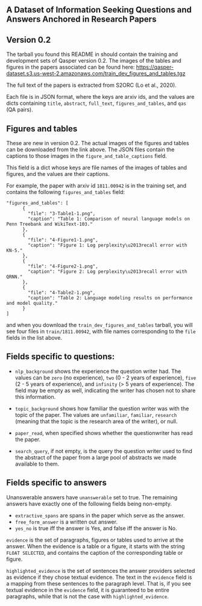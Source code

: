 A Dataset of Information Seeking Questions and Answers Anchored in Research Papers
----------------------------------------------------------------------------------

## Version 0.2

The tarball you found this README in should contain the training and development sets of Qasper version 0.2. The images of the tables and figures
in the papers associated can be found here: https://qasper-dataset.s3.us-west-2.amazonaws.com/train_dev_figures_and_tables.tgz

The full text of the papers is extracted from S2ORC (Lo et al., 2020).

Each file is in JSON format, where the keys are arxiv ids, and the values are dicts containing `title`, `abstract`, `full_text`, `figures_and_tables`, and `qas` (QA pairs).

## Figures and tables

These are new in version 0.2. The actual images of the figures and tables can be downloaded from the link above. The JSON files contain the
captions to those images in the `figure_and_table_captions` field.

This field is a dict whose keys are file names of the images of tables and figures, and the values are their captions.

For example, the paper with arxiv id `1811.00942` is in the training set, and contains the following `figures_and_tables` field:

```
"figures_and_tables": [
      {
        "file": "3-Table1-1.png",
        "caption": "Table 1: Comparison of neural language models on Penn Treebank and WikiText-103."
      },
      {
        "file": "4-Figure1-1.png",
        "caption": "Figure 1: Log perplexity\u2013recall error with KN-5."
      },
      {
        "file": "4-Figure2-1.png",
        "caption": "Figure 2: Log perplexity\u2013recall error with QRNN."
      },
      {
        "file": "4-Table2-1.png",
        "caption": "Table 2: Language modeling results on performance and model quality."
      }
]
``` 

and when you download the `train_dev_figures_and_tables` tarball, you will see four files in `train/1811.00942`, with file names corresponding to
the `file` fields in the list above.

## Fields specific to questions:

 - `nlp_background` shows the experience the question writer had. The values can be `zero` (no experience), `two` (0 - 2 years of experience), `five` (2 - 5 years of experience), and `infinity` (> 5 years of experience). The field may be empty as well, indicating the writer has chosen not to share this information.

 - `topic_background` shows how familiar the question writer was with the topic of the paper. The values are `unfamiliar`, `familiar`, `research` (meaning that the topic is the research area of the writer), or null.

 - `paper_read`, when specified shows whether the questionwriter has read the paper.

 - `search_query`, if not empty, is the query the question writer used to find the abstract of the paper from a large pool of abstracts we made available to them.

## Fields specific to answers

Unanswerable answers have `unanswerable` set to true. The remaining answers have exactly one of the following fields being non-empty.

 - `extractive_spans` are spans in the paper which serve as the answer.
 - `free_form_answer` is a written out answer.
 - `yes_no` is true iff the answer is Yes, and false iff the answer is No.

`evidence` is the set of paragraphs, figures or tables used to arrive at the answer. When the evidence is a table or a figure, it starts with the
string `FLOAT SELECTED`, and contains the caption of the corresponding table or figure.

`highlighted_evidence` is the set of sentences the answer providers selected as evidence if they chose textual evidence. The text in the `evidence` field is a mapping from these sentences to the paragraph level. That is, if you see textual evidence in the `evidence` field, it is guaranteed to be entire paragraphs, while that is not the case with `highlighted_evidence`.
